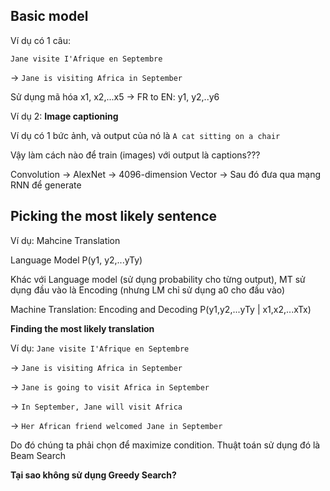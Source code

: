
## Basic model

Ví dụ có 1 câu: 

`Jane visite I'Afrique en Septembre`

$\to$ `Jane is visiting Africa in September`

Sử dụng mã hóa x1, x2,...x5 $\to$ FR to EN: y1, y2,..y6


Ví dụ 2: **Image captioning**

Ví dụ có 1 bức ảnh, và output của nó là `A cat sitting on a chair`

Vậy làm cách nào để train (images) với output là captions???


Convolution -> AlexNet -> 4096-dimension Vector -> Sau đó đưa qua mạng RNN để generate


## Picking the most likely sentence

Ví dụ: Mahcine Translation

Language Model P(y1, y2,...yTy)

Khác với Language model (sử dụng probability cho từng output), MT sử dụng đầu vào là Encoding (nhưng LM chỉ sử dụng a0 cho đầu vào)

Machine Translation: Encoding and Decoding P(y1,y2,...yTy | x1,x2,...xTx)


**Finding the most likely translation**

Ví dụ: `Jane visite I'Afrique en Septembre`

$\to$ `Jane is visiting Africa in September`

$\to$ `Jane is going to visit Africa in September`

$\to$ `In September, Jane will visit Africa`

$\to$ `Her African friend welcomed Jane in September`

Do đó chúng ta phải chọn để maximize condition. Thuật toán sử dụng đó là Beam Search

**Tại sao không sử dụng Greedy Search?**

